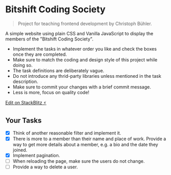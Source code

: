 # Bitshift Coding Society

> Project for teaching frontend development by Christoph Bühler.

A simple website using plain CSS and Vanilla JavaScript to display the members of the "Bitshift Coding Society".

- Implement the tasks in whatever order you like and check the boxes once they are completed.
- Make sure to match the coding and design style of this project while doing so.
- The task definitions are deliberately vague.
- Do not introduce any thrid-party libraries unless mentioned in the task description.
- Make sure to commit your changes with a brief commit message.
- Less is more, focus on quality code!

[Edit on StackBlitz ⚡️](https://stackblitz.com/edit/js-guudhf)

## Your Tasks

- [x] Think of another reasonable filter and implement it.
- [x] There is more to a member than their name and place of work. Provide a way to get more details about a member, e.g. a bio and the date they joined.
- [x] Implement pagination.
- [ ] When reloading the page, make sure the users do not change.
- [ ] Provide a way to delete a user.
